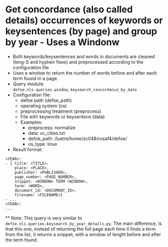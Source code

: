 # Get concordance (also called details) occurrences of keywords or keysentences (by page) and group by year - Uses a Windonw 

* Both keywords/keysentences and words in documents are cleaned (long-S and hyphen fixes) and preprocessed according to the configuration file
* Uses a window to return the number of words before and after each term found in a page. 
* Query module: `defoe.nls.queries.window_keysearch_concordance_by_date`
* Configuration file:
  - defoe path (defoe_path)
  - operating system (os) 
  - preprocessing treatment (preprocess)
  - File with keywords or keysentece (data)
  - Examples:
     - preprocess: normalize
     - data: sc_cities.txt
     - defoe_path: /lustre/home/sc048/rosaf4/defoe/
     - os_type: linux
* Result format:

```
<YEAR>:
- { title: <TITLE>,
    place: <PLACE>,
    publisher: <PUBLISHER>,
    page_number: <PAGE_NUMBER>,
    snippet: <WINDOW> TERM <WINDOW>,
    term: <WORD>,
    document_id: <DOCUMENT_ID>,
    filename: <FILENAME>}
- ...
<YEAR>:
...
```

** Note: This query is very similar to `defoe.nls.queries.keysearch_by_year_details.py`. The main difference, is that this one, instead of returning the full page each time it finds a term from the list, it returns a snippet, with a window of lenght before and after the term found.


